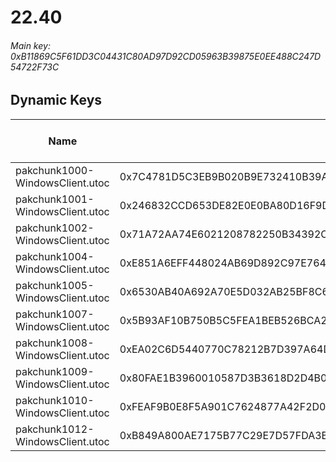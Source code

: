 # 22.40

###### *Main key: 0xB11869C5F61DD3C04431C80AD97D92CD05963B39875E0EE488C247D54722F73C*

## Dynamic Keys

| Name                            | Key                                                                | High Res Textures |
|---------------------------------|--------------------------------------------------------------------|-------------------|
| pakchunk1000-WindowsClient.utoc | 0x7C4781D5C3EB9B020B9E732410B39A20C55F1895E2C653994B36F2D3184A3C79 | ❌                 |
| pakchunk1001-WindowsClient.utoc | 0x246832CCD653DE82E0E0BA80D16F9DFDC6965A1A88A625CD3B262DCD2799E29A | ❌                 |
| pakchunk1002-WindowsClient.utoc | 0x71A72AA74E6021208782250B34392CAC536551B873E8DC5E5BBA44AFEC69D854 | ❌                 |
| pakchunk1004-WindowsClient.utoc | 0xE851A6EFF448024AB69D892C97E764B93BC14B3826CFF0F13D0E22B24301C27B | ❌                 |
| pakchunk1005-WindowsClient.utoc | 0x6530AB40A692A70E5D032AB25BF8C6CFE285D8396F497F30096E7FE1D85D153D | ❌                 |
| pakchunk1007-WindowsClient.utoc | 0x5B93AF10B750B5C5FEA1BEB526BCA250544C98A5A985A820DB467CE2A8386AE7 | ❌                 |
| pakchunk1008-WindowsClient.utoc | 0xEA02C6D5440770C78212B7D397A64D03BF02CC5D9BA01C73C5F17518FAA73D21 | ❌                 |
| pakchunk1009-WindowsClient.utoc | 0x80FAE1B3960010587D3B3618D2D4B0F0C3D116BFDA4B471D44BA78D6D8EC5376 | ❌                 |
| pakchunk1010-WindowsClient.utoc | 0xFEAF9B0E8F5A901C7624877A42F2D05B56283788C11049FE41DCC15E30773A94 | ❌                 |
| pakchunk1012-WindowsClient.utoc | 0xB849A800AE7175B77C29E7D57FDA3BB898867064D8936AFD41EBEC19EE2F0482 | ❌                 |
